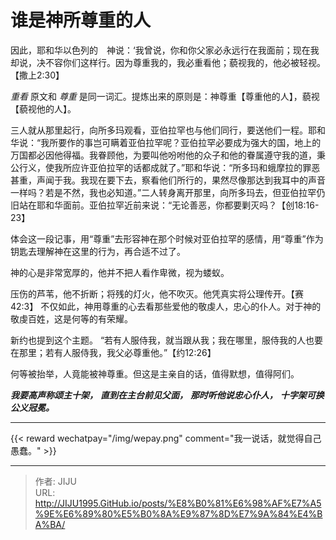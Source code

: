 # 谁是神所尊重的人

因此，耶和华以色列的　神说：‘我曾说，你和你父家必永远行在我面前；现在我却说，决不容你们这样行。因为尊重我的，我必重看他；藐视我的，他必被轻视。【撒上2:30】

_重看_ 原文和 _尊重_ 是同一词汇。提炼出来的原则是：神尊重【尊重他的人】，藐视【藐视他的人】。

三人就从那里起行，向所多玛观看，亚伯拉罕也与他们同行，要送他们一程。耶和华说：“我所要作的事岂可瞒着亚伯拉罕呢？亚伯拉罕必要成为强大的国，地上的万国都必因他得福。我眷顾他，为要叫他吩咐他的众子和他的眷属遵守我的道，秉公行义，使我所应许亚伯拉罕的话都成就了。”耶和华说：“所多玛和蛾摩拉的罪恶甚重，声闻于我。我现在要下去，察看他们所行的，果然尽像那达到我耳中的声音一样吗？若是不然，我也必知道。”二人转身离开那里，向所多玛去，但亚伯拉罕仍旧站在耶和华面前。亚伯拉罕近前来说：“无论善恶，你都要剿灭吗？【创18:16-23】

体会这一段记事，用“尊重”去形容神在那个时候对亚伯拉罕的感情，用“尊重”作为钥匙去理解神在这里的行为，再合适不过了。

神的心是非常宽厚的，他并不把人看作卑微，视为蝼蚁。

压伤的芦苇，他不折断；将残的灯火，他不吹灭。他凭真实将公理传开。【赛42:3】
不仅如此，神用尊重的心去看那些爱他的敬虔人，忠心的仆人。对于神的敬虔百姓，这是何等的有荣耀。

新约也提到这个主题。
“若有人服侍我，就当跟从我；我在哪里，服侍我的人也要在那里；若有人服侍我，我父必尊重他。”【约12:26】

何等被抬举，人竟能被神尊重。但这是主亲自的话，值得默想，值得阿们。

_**我要高声称颂主十架，**_
_**直到在主台前见父面，**_
_**那时听他说忠心仆人，**_
_**十字架可换公义冠冕。**_



----
{{&lt; reward wechatpay=&#34;/img/wepay.png&#34; comment=&#34;我一说话，就觉得自己愚蠢。&#34; &gt;}}


---

> 作者: JIJU  
> URL: http://JIJU1995.GitHub.io/posts/%E8%B0%81%E6%98%AF%E7%A5%9E%E6%89%80%E5%B0%8A%E9%87%8D%E7%9A%84%E4%BA%BA/  

